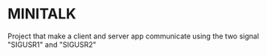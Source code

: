 # MINITALK

Project that make a client and server app communicate using the two signal "SIGUSR1" and "SIGUSR2"
